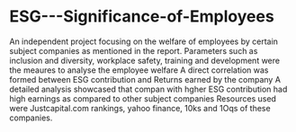 # ESG---Significance-of-Employees
An independent project focusing on the welfare of employees by certain subject companies as mentioned in the report.
Parameters such as inclusion and diversity, workplace safety, training and development were the meaures to analyse the employee welfare 
A direct correlation was formed between ESG contribution and Returns earned by the company 
A detailed analysis showcased that compan with hgher ESG contribution had high earnings as compared to other subject companies
Resources used were Justcapital.com rankings, yahoo finance, 10ks and 1Oqs of these companies.
